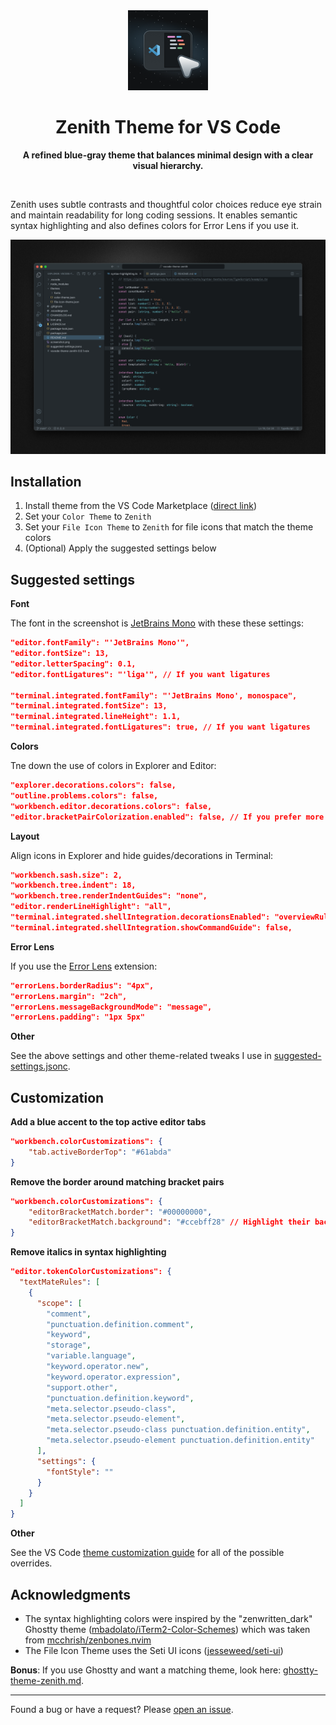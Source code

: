 <div align="center">
  <img src="icon.png" alt="Zenith Icon" width="128">
  <h1>Zenith Theme for VS Code</h1>
  <p><strong>A refined blue-gray theme that balances minimal design with a clear visual hierarchy.</strong></p>
  <br>
</div>

Zenith uses subtle contrasts and thoughtful color choices reduce eye strain and maintain readability for long coding sessions. It enables semantic syntax highlighting and also defines colors for Error Lens if you use it.

![Zenith Screenshot](screenshot.png)

## Installation

1. Install theme from the VS Code Marketplace ([direct link](https://marketplace.visualstudio.com/items?itemName=britown.vscode-theme-zenith))
2. Set your `Color Theme` to `Zenith`
3. Set your `File Icon Theme` to `Zenith` for file icons that match the theme colors
4. (Optional) Apply the suggested settings below

## Suggested settings

**Font**

The font in the screenshot is [JetBrains Mono](https://www.jetbrains.com/lp/mono/) with these these settings:

```json
"editor.fontFamily": "'JetBrains Mono'",
"editor.fontSize": 13,
"editor.letterSpacing": 0.1,
"editor.fontLigatures": "'liga'", // If you want ligatures

"terminal.integrated.fontFamily": "'JetBrains Mono', monospace",
"terminal.integrated.fontSize": 13,
"terminal.integrated.lineHeight": 1.1,
"terminal.integrated.fontLigatures": true, // If you want ligatures
```

**Colors**

Tne down the use of colors in Explorer and Editor:

```json
"explorer.decorations.colors": false,
"outline.problems.colors": false,
"workbench.editor.decorations.colors": false,
"editor.bracketPairColorization.enabled": false, // If you prefer more minimal syntax highlighting
```

**Layout**

Align icons in Explorer and hide guides/decorations in Terminal:

```json
"workbench.sash.size": 2,
"workbench.tree.indent": 18,
"workbench.tree.renderIndentGuides": "none",
"editor.renderLineHighlight": "all",
"terminal.integrated.shellIntegration.decorationsEnabled": "overviewRuler",
"terminal.integrated.shellIntegration.showCommandGuide": false,
```

**Error Lens**

If you use the [Error Lens](https://marketplace.visualstudio.com/items?itemName=usernamehw.errorlens) extension:

```json
"errorLens.borderRadius": "4px",
"errorLens.margin": "2ch",
"errorLens.messageBackgroundMode": "message",
"errorLens.padding": "1px 5px"
```

**Other**

See the above settings and other theme-related tweaks I use in [suggested-settings.jsonc](https://github.com/bkuzmanoski/vscode-theme-zenith/blob/main/suggested-settings.jsonc).

## Customization

**Add a blue accent to the top active editor tabs**

```json
"workbench.colorCustomizations": {
    "tab.activeBorderTop": "#61abda"
}
```

**Remove the border around matching bracket pairs**

```json
"workbench.colorCustomizations": {
    "editorBracketMatch.border": "#00000000",
    "editorBracketMatch.background": "#ccebff28" // Highlight their background color instead
}
```

**Remove italics in syntax highlighting**

```json
"editor.tokenColorCustomizations": {
  "textMateRules": [
    {
      "scope": [
        "comment",
        "punctuation.definition.comment",
        "keyword",
        "storage",
        "variable.language",
        "keyword.operator.new",
        "keyword.operator.expression",
        "support.other",
        "punctuation.definition.keyword",
        "meta.selector.pseudo-class",
        "meta.selector.pseudo-element",
        "meta.selector.pseudo-class punctuation.definition.entity",
        "meta.selector.pseudo-element punctuation.definition.entity"
      ],
      "settings": {
        "fontStyle": ""
      }
    }
  ]
}
```

**Other**

See the VS Code [theme customization guide](https://code.visualstudio.com/api/references/theme-color) for all of the possible overrides.

## Acknowledgments

- The syntax highlighting colors were inspired by the "zenwritten_dark" Ghostty theme ([mbadolato/iTerm2-Color-Schemes](https://github.com/mbadolato/iTerm2-Color-Schemes)) which was taken from [mcchrish/zenbones.nvim](https://github.com/mcchrish/zenbones.nvim)
- The File Icon Theme uses the Seti UI icons ([jesseweed/seti-ui](https://github.com/jesseweed/seti-ui))

**Bonus**: If you use Ghostty and want a matching theme, look here: [ghostty-theme-zenith.md](https://gist.github.com/bkuzmanoski/b0b310a77a8e9b9891f84af2712ad87b).

---

Found a bug or have a request? Please [open an issue](https://github.com/bkuzmanoski/vscode-theme-zenith/issues).
